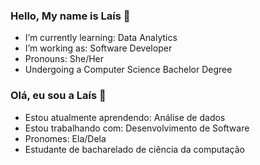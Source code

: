 ### Hello, My name is Laís 👋

- I’m currently learning: Data Analytics
- I’m working as: Software Developer
- Pronouns: She/Her
- Undergoing a Computer Science Bachelor Degree

### Olá, eu sou a Laís 👋

- Estou atualmente aprendendo: Análise de dados
- Estou trabalhando com: Desenvolvimento de Software
- Pronomes: Ela/Dela
- Estudante de bacharelado de ciência da computação
